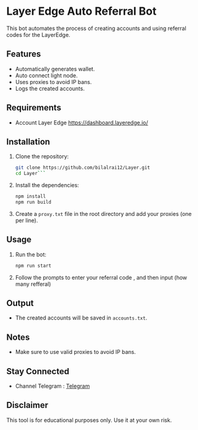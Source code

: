 # Layer Edge Auto Referral Bot

This bot automates the process of creating accounts and using referral codes for the LayerEdge.

## Features

- Automatically generates wallet.
- Auto connect light node.
- Uses proxies to avoid IP bans.
- Logs the created accounts.

## Requirements
- Account Layer Edge https://dashboard.layeredge.io/

## Installation

1. Clone the repository:

   ```sh
   git clone https://github.com/bilalrai12/Layer.git
   cd Layer```
   

2. Install the dependencies:

   ```sh
   npm install
   npm run build
   ```

3. Create a `proxy.txt` file in the root directory and add your proxies (one per line).

## Usage

1. Run the bot:

   ```sh
   npm run start
   ```

2. Follow the prompts to enter your referral code , and then input (how many refferal)

## Output

- The created accounts will be saved in `accounts.txt`.

## Notes

- Make sure to use valid proxies to avoid IP bans.

## Stay Connected

- Channel Telegram : [Telegram](https://t.me/Bilalstudio2)


## Disclaimer

This tool is for educational purposes only. Use it at your own risk.
